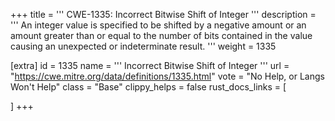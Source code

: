 +++
title = '''
CWE-1335: Incorrect Bitwise Shift of Integer
'''
description	= '''
An integer value is specified to be shifted by a negative amount or an amount greater than or equal to the number of bits contained in the value causing an unexpected or indeterminate result.
'''
weight = 1335

[extra]
id = 1335
name = '''
Incorrect Bitwise Shift of Integer
'''
url = "https://cwe.mitre.org/data/definitions/1335.html"
vote = "No Help, or Langs Won't Help"
class = "Base"
clippy_helps = false
rust_docs_links = [
	
]
+++
